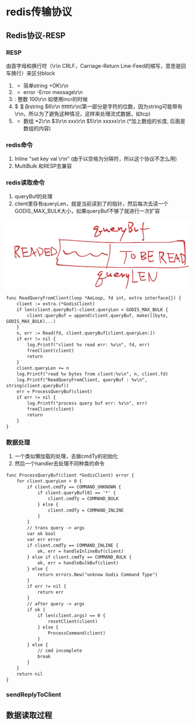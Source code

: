# redis传输协议

## Redis协议-RESP

### RESP
由首字母和换行符（\r\n CRLF，Carriage-Return Line-Feed的缩写，意思是回车换行）来区分block

1. + 简单string +OK\r\n
2. - error -Error message\r\n
3. : 整数      100\r\n 如使用incr的时候
4. $ 复杂string  $6\r\n tttttt\r\n(第一部分是字符的位数，因为string可能带有\r\n，所以为了避免这种情况，这样来处理流式数据，如tcp)
5. * 数组       *2\r\n $3\r\n xxx\r\n $5\r\n xxxxx\r\n (*加上数组的长度, 后面是数组的内容)

### redis命令

1. Inline "set key val \r\n" (由于以空格为分隔符，所以这个协议不怎么用)
2. MultiBulk 和RESP去兼容


### redis读取命令

1. queryBuf的处理
2. client里存有queryLen，就是当前读到了的指针，然后每次去读一个GODIS_MAX_BULK大小，如果queryBuf不够了就进行一次扩容

![](./queryBuf.png)

```golang
func ReadQueryFromClient(loop *AeLoop, fd int, extra interface{}) {
	client := extra.(*GodisClient)
	if len(client.queryBuf)-client.queryLen < GODIS_MAX_BULK {
		client.queryBuf = append(client.queryBuf, make([]byte, GODIS_MAX_BULK)...)
	}
	n, err := Read(fd, client.queryBuf[client.queryLen:])
	if err != nil {
		log.Printf("client %v read err: %v\n", fd, err)
		freeClient(client)
		return
	}
	client.queryLen += n
	log.Printf("read %v bytes from client:%v\n", n, client.fd)
	log.Printf("ReadQueryFromClient, queryBuf : %v\n", string(client.queryBuf))
	err = ProcessQueryBuf(client)
	if err != nil {
		log.Printf("process query buf err: %v\n", err)
		freeClient(client)
		return
	}
}
```

### 数据处理
1. 一个类似懒加载的处理，去做cmdTy的初始化
2. 然后一个handler去处理不同种类的命令
```golang
func ProcessQueryBuf(client *GodisClient) error {
	for client.queryLen > 0 {
		if client.cmdTy == COMMAND_UNKNOWN {
			if client.queryBuf[0] == '*' {
				client.cmdTy = COMMAND_BULK
			} else {
				client.cmdTy = COMMAND_INLINE
			}
		}
		// trans query -> args
		var ok bool
		var err error
		if client.cmdTy == COMMAND_INLINE {
			ok, err = handleInlineBuf(client)
		} else if client.cmdTy == COMMAND_BULK {
			ok, err = handleBulkBuf(client)
		} else {
			return errors.New("unknow Godis Command Type")
		}
		if err != nil {
			return err
		}
		// after query -> args
		if ok {
			if len(client.args) == 0 {
				resetClient(client)
			} else {
				ProcessCommand(client)
			}
		} else {
			// cmd incomplete
			break
		}
	}
	return nil
}
```

### sendReplyToClient
## 数据读取过程